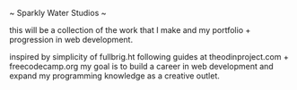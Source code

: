 ~ Sparkly Water Studios ~

this will be a collection of the work that I make and my portfolio + progression in web development.

inspired by simplicity of fullbrig.ht
following guides at theodinproject.com + freecodecamp.org
my goal is to build a career in web development and expand my programming knowledge as a creative outlet.
